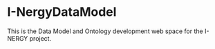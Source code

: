 # I-NergyDataModel
This is the Data Model and Ontology development web space for the I-NERGY project.
